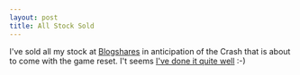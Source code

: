 ```yaml
---
layout: post
title: All Stock Sold
---
```


I've sold all my stock at <a href="http://www.blogshares.com/">Blogshares</a> in anticipation of the Crash that is about to come with the game reset. I't seems <a title="BlogShares - Victor Jalencas" href="http://www.blogshares.com/user.php?id=2350">I've done it quite well</a> :-)


